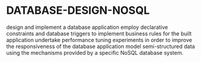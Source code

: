 # DATABASE-DESIGN-NOSQL

design and implement a database application
employ declarative constraints and database triggers to implement business rules for the built application
undertake performance tuning experiments in order to improve the responsiveness of the database application
model semi-structured data using the mechanisms provided by a specific NoSQL database system.
